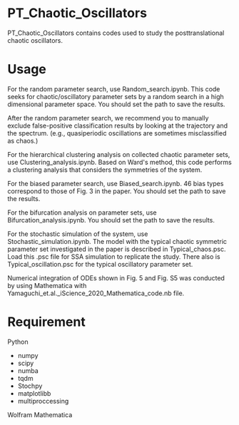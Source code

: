 # PT_Chaotic_Oscillators

PT_Chaotic_Oscillators contains codes used to study the posttranslational chaotic oscillators.

# Usage

For the random parameter search, use Random_search.ipynb. 
This code seeks for chaotic/oscillatory parameter sets by a random search in a high dimensional parameter space.
You should set the path to save the results.

After the random parameter search, we recommend you to manually exclude false-positive classification results by looking at the trajectory and the spectrum.
(e.g., quasiperiodic oscillations are sometimes misclassified as chaos.)

For the hierarchical clustering analysis on collected chaotic parameter sets, use Clustering_analysis.ipynb.
Based on Ward's method, this code performs a clustering analysis that considers the symmetries of the system.

For the biased parameter search, use Biased_search.ipynb.
46 bias types correspond to those of Fig. 3 in the paper. 
You should set the path to save the results.

For the bifurcation analysis on parameter sets, use Bifurcation_analysis.ipynb.
You should set the path to save the results.

For the stochastic simulation of the system, use Stochastic_simulation.ipynb.
The model with the typical chaotic symmetric parameter set investigated in the paper is described in Typical_chaos.psc.
Load this .psc file for SSA simulation to replicate the study.
There also is Typical_oscillation.psc for the typical oscillatory parameter set.

Numerical integration of ODEs shown in Fig. 5 and Fig. S5 was conducted by using Mathematica with Yamaguchi_et.al._iScience_2020_Mathematica_code.nb file. 

# Requirement
Python
* numpy
* scipy
* numba
* tqdm
* Stochpy
* matplotlibb
* multiproccessing

Wolfram Mathematica
